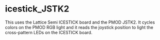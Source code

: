 # icestick_JSTK2
This uses the Lattice Semi ICESTICK board and the PMOD JSTK2. It cycles colors on the PMOD RGB light and it reads the joystick position to light the cross-pattern LEDs on the ICESTICK board.
